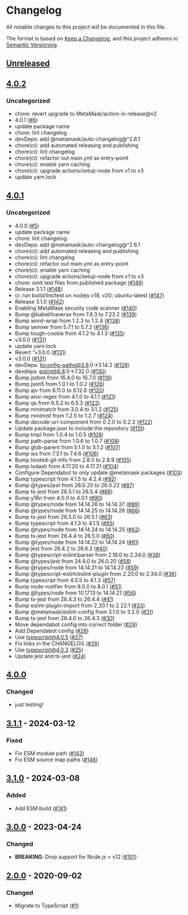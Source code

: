 # Changelog
All notable changes to this project will be documented in this file.

The format is based on [Keep a Changelog](https://keepachangelog.com/en/1.0.0/),
and this project adheres to [Semantic Versioning](https://semver.org/spec/v2.0.0.html).

## [Unreleased]

## [4.0.2]
### Uncategorized
- chore: revert upgrade to MetaMask/action-is-release@v2
- 4.0.1 ([#6](https://github.com/legobeat/safe-event-emitter/pull/6))
- update package name
- chore: lint changelog
- devDeps: add @metamask/auto-changelog@^2.6.1
- chore(ci): add automated releasing and publishing
- chore(ci): lint changelog
- chore(ci): refactor out main.yml as entry-point
- chore(ci): enable yarn caching
- chore(ci): upgrade actions/setup-node from v1 to v3
- update yarn.lock

## [4.0.1]
### Uncategorized
- 4.0.0 ([#5](https://github.com/legobeat/safe-event-emitter/pull/5))
- update package name
- chore: lint changelog
- devDeps: add @metamask/auto-changelog@^2.6.1
- chore(ci): add automated releasing and publishing
- chore(ci): lint changelog
- chore(ci): refactor out main.yml as entry-point
- chore(ci): enable yarn caching
- chore(ci): upgrade actions/setup-node from v1 to v3
- chore: omit test files from published package ([#149](https://github.com/legobeat/safe-event-emitter/pull/149))
- Release 3.1.1 ([#148](https://github.com/legobeat/safe-event-emitter/pull/148))
- ci: run build/lint/test on nodejs v18, v20; ubuntu-latest ([#147](https://github.com/legobeat/safe-event-emitter/pull/147))
- Release 3.1.0 ([#142](https://github.com/legobeat/safe-event-emitter/pull/142))
- Enabling MetaMask security code scanner ([#140](https://github.com/legobeat/safe-event-emitter/pull/140))
- Bump @babel/traverse from 7.8.3 to 7.23.2 ([#139](https://github.com/legobeat/safe-event-emitter/pull/139))
- Bump word-wrap from 1.2.3 to 1.2.4 ([#138](https://github.com/legobeat/safe-event-emitter/pull/138))
- Bump semver from 5.7.1 to 5.7.2 ([#136](https://github.com/legobeat/safe-event-emitter/pull/136))
- Bump tough-cookie from 4.1.2 to 4.1.3 ([#135](https://github.com/legobeat/safe-event-emitter/pull/135))
- v3.0.0 ([#131](https://github.com/legobeat/safe-event-emitter/pull/131))
- update yarn.lock
- Revert "v3.0.0 ([#131](https://github.com/legobeat/safe-event-emitter/pull/131))
- v3.0.0 ([#131](https://github.com/legobeat/safe-event-emitter/pull/131))
- devDeps: tsconfig-paths@3.9.0->3.14.2 ([#129](https://github.com/legobeat/safe-event-emitter/pull/129))
- devdeps: eslint@6.8.0->7.32.0 ([#130](https://github.com/legobeat/safe-event-emitter/pull/130))
- Bump jsdom from 16.4.0 to 16.7.0 ([#119](https://github.com/legobeat/safe-event-emitter/pull/119))
- Bump json5 from 1.0.1 to 1.0.2 ([#126](https://github.com/legobeat/safe-event-emitter/pull/126))
- Bump ajv from 6.11.0 to 6.12.6 ([#120](https://github.com/legobeat/safe-event-emitter/pull/120))
- Bump ansi-regex from 4.1.0 to 4.1.1 ([#121](https://github.com/legobeat/safe-event-emitter/pull/121))
- Bump qs from 6.5.2 to 6.5.3 ([#123](https://github.com/legobeat/safe-event-emitter/pull/123))
- Bump minimatch from 3.0.4 to 3.1.2 ([#125](https://github.com/legobeat/safe-event-emitter/pull/125))
- Bump minimist from 1.2.5 to 1.2.7 ([#124](https://github.com/legobeat/safe-event-emitter/pull/124))
- Bump decode-uri-component from 0.2.0 to 0.2.2 ([#122](https://github.com/legobeat/safe-event-emitter/pull/122))
- Update package.json to include the repository ([#110](https://github.com/legobeat/safe-event-emitter/pull/110))
- Bump tmpl from 1.0.4 to 1.0.5 ([#109](https://github.com/legobeat/safe-event-emitter/pull/109))
- Bump path-parse from 1.0.6 to 1.0.7 ([#108](https://github.com/legobeat/safe-event-emitter/pull/108))
- Bump glob-parent from 5.1.0 to 5.1.2 ([#107](https://github.com/legobeat/safe-event-emitter/pull/107))
- Bump ws from 7.3.1 to 7.4.6 ([#106](https://github.com/legobeat/safe-event-emitter/pull/106))
- Bump hosted-git-info from 2.8.5 to 2.8.9 ([#105](https://github.com/legobeat/safe-event-emitter/pull/105))
- Bump lodash from 4.17.20 to 4.17.21 ([#104](https://github.com/legobeat/safe-event-emitter/pull/104))
- Configure Dependabot to only update @metamask packages ([#103](https://github.com/legobeat/safe-event-emitter/pull/103))
- Bump typescript from 4.1.5 to 4.2.4 ([#92](https://github.com/legobeat/safe-event-emitter/pull/92))
- Bump @types/jest from 26.0.20 to 26.0.22 ([#87](https://github.com/legobeat/safe-event-emitter/pull/87))
- Bump ts-jest from 26.5.1 to 26.5.4 ([#86](https://github.com/legobeat/safe-event-emitter/pull/86))
- Bump y18n from 4.0.0 to 4.0.1 ([#90](https://github.com/legobeat/safe-event-emitter/pull/90))
- Bump @types/node from 14.14.26 to 14.14.37 ([#89](https://github.com/legobeat/safe-event-emitter/pull/89))
- Bump @types/node from 14.14.25 to 14.14.26 ([#66](https://github.com/legobeat/safe-event-emitter/pull/66))
- Bump ts-jest from 26.5.0 to 26.5.1 ([#63](https://github.com/legobeat/safe-event-emitter/pull/63))
- Bump typescript from 4.1.3 to 4.1.5 ([#65](https://github.com/legobeat/safe-event-emitter/pull/65))
- Bump @types/node from 14.14.24 to 14.14.25 ([#62](https://github.com/legobeat/safe-event-emitter/pull/62))
- Bump ts-jest from 26.4.4 to 26.5.0 ([#60](https://github.com/legobeat/safe-event-emitter/pull/60))
- Bump @types/node from 14.14.22 to 14.14.24 ([#61](https://github.com/legobeat/safe-event-emitter/pull/61))
- Bump jest from 26.4.2 to 26.6.3 ([#40](https://github.com/legobeat/safe-event-emitter/pull/40))
- Bump @typescript-eslint/parser from 2.16.0 to 2.34.0 ([#38](https://github.com/legobeat/safe-event-emitter/pull/38))
- Bump @types/jest from 24.9.0 to 26.0.20 ([#58](https://github.com/legobeat/safe-event-emitter/pull/58))
- Bump @types/node from 14.14.21 to 14.14.22 ([#59](https://github.com/legobeat/safe-event-emitter/pull/59))
- Bump @typescript-eslint/eslint-plugin from 2.20.0 to 2.34.0 ([#36](https://github.com/legobeat/safe-event-emitter/pull/36))
- Bump typescript from 4.0.5 to 4.1.3 ([#57](https://github.com/legobeat/safe-event-emitter/pull/57))
- Bump node-notifier from 8.0.0 to 8.0.1 ([#51](https://github.com/legobeat/safe-event-emitter/pull/51))
- Bump @types/node from 10.17.13 to 14.14.21 ([#56](https://github.com/legobeat/safe-event-emitter/pull/56))
- Bump ts-jest from 26.4.3 to 26.4.4 ([#41](https://github.com/legobeat/safe-event-emitter/pull/41))
- Bump eslint-plugin-import from 2.20.1 to 2.22.1 ([#33](https://github.com/legobeat/safe-event-emitter/pull/33))
- Bump @metamask/eslint-config from 3.1.0 to 3.2.0 ([#31](https://github.com/legobeat/safe-event-emitter/pull/31))
- Bump ts-jest from 26.4.0 to 26.4.3 ([#30](https://github.com/legobeat/safe-event-emitter/pull/30))
- Move dependabot config into correct folder ([#29](https://github.com/legobeat/safe-event-emitter/pull/29))
- Add Dependabot config ([#28](https://github.com/legobeat/safe-event-emitter/pull/28))
- Use typescript@4.0.5 ([#27](https://github.com/legobeat/safe-event-emitter/pull/27))
- Fix links in the CHANGELOG ([#26](https://github.com/legobeat/safe-event-emitter/pull/26))
- Use typescript@4.0.3 ([#25](https://github.com/legobeat/safe-event-emitter/pull/25))
- Update jest and ts-jest ([#24](https://github.com/legobeat/safe-event-emitter/pull/24))

## [4.0.0]
### Changed
- just testing!

## [3.1.1] - 2024-03-12
### Fixed
- Fix ESM module path ([#143](https://github.com/MetaMask/safe-event-emitter/pull/143))
- Fix ESM source map paths ([#146](https://github.com/MetaMask/safe-event-emitter/pull/146))

## [3.1.0] - 2024-03-08
### Added
- Add ESM build ([#141](https://github.com/MetaMask/safe-event-emitter/pull/141))

## [3.0.0] - 2023-04-24
### Changed
- **BREAKING**: Drop support for Node.js < v12 ([#101](https://github.com/MetaMask/safe-event-emitter/pull/101))

## [2.0.0] - 2020-09-02
### Changed
- Migrate to TypeScript ([#1](https://github.com/MetaMask/safe-event-emitter/pull/1))

[Unreleased]: https://github.com/legobeat/safe-event-emitter/compare/v4.0.2...HEAD
[4.0.2]: https://github.com/legobeat/safe-event-emitter/compare/v4.0.1...v4.0.2
[4.0.1]: https://github.com/legobeat/safe-event-emitter/compare/v4.0.0...v4.0.1
[4.0.0]: https://github.com/legobeat/safe-event-emitter/compare/v3.1.1...v4.0.0
[3.1.1]: https://github.com/legobeat/safe-event-emitter/compare/v3.1.0...v3.1.1
[3.1.0]: https://github.com/legobeat/safe-event-emitter/compare/v3.0.0...v3.1.0
[3.0.0]: https://github.com/legobeat/safe-event-emitter/compare/v2.0.0...v3.0.0
[2.0.0]: https://github.com/legobeat/safe-event-emitter/releases/tag/v2.0.0
